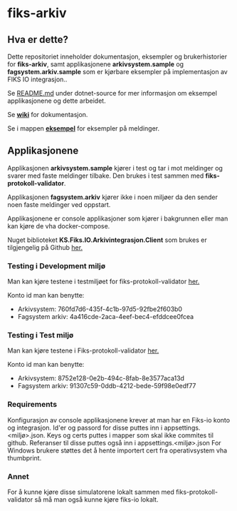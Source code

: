 # fiks-arkiv

## Hva er dette?
Dette repositoriet inneholder dokumentasjon, eksempler og brukerhistorier for **fiks-arkiv**, samt applikasjonene **arkivsystem.sample** og **fagsystem.arkiv.sample** som er kjørbare eksempler på implementasjon av FIKS IO integrasjon..

Se [README.md](dotnet-source/README.md) under dotnet-source for mer informasjon om eksempel applikasjonene og dette arbeidet.

Se [**wiki**](https://github.com/ks-no/fiks-arkiv/wiki) for dokumentasjon.

Se i mappen [**eksempel**](eksempel) for eksempler på meldinger.  

## Applikasjonene

Applikasjonen **arkivsystem.sample** kjører i test og tar i mot meldinger og svarer med faste meldinger tilbake.
Den brukes i test sammen med **fiks-protokoll-validator**. 

Applikasjonen **fagsystem.arkiv** kjører ikke i noen miljøer da den sender noen faste meldinger ved oppstart.


Applikasjonene er console applikasjoner som kjører i bakgrunnen eller man kan kjøre de vha docker-compose.

Nuget biblioteket **KS.Fiks.IO.Arkivintegrasjon.Client** som brukes er tilgjengelig på Github [her.](https://github.com/ks-no/fiks-arkiv) 

### Testing i Development miljø
Man kan kjøre testene i testmiljøet for fiks-protokoll-validator [her.](https://forvaltning.fiks.dev.ks.no/fiks-validator/#/)

Konto id man kan benytte:
- Arkivsystem: 760fd7d6-435f-4c1b-97d5-92fbe2f603b0
- Fagsystem arkiv: 4a416cde-2aca-4eef-bec4-efddcee0fcea

### Testing i Test miljø
Man kan kjøre testene i Fiks-protokoll-validator [her.](https://forvaltning.fiks.test.ks.no/fiks-validator/#/)

Konto id man kan benytte:
- Arkivsystem: 8752e128-0e2b-494c-8fab-8e3577aca13d
- Fagsystem arkiv: 91307c59-0ddb-4212-bede-59f98e0edf77

### Requirements
Konfigurasjon av console applikasjonene krever at man har en Fiks-io konto og integrasjon. 
Id'er og passord for disse puttes inn i appsettings.<miljø>.json. 
Keys og certs puttes i mapper som skal ikke commites til github.
Referanser til disse puttes også inn i appsettings.<miljø>.json
For Windows brukere støttes det å hente importert cert fra operativsystem vha thumbprint.

### Annet
For å kunne kjøre disse simulatorene lokalt sammen med fiks-protokoll-validator så må man også kunne kjøre fiks-io lokalt. 






